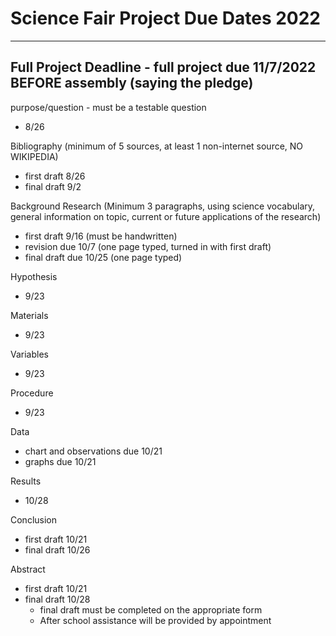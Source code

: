# Science Fair Project Due Dates 2022
---------
## Full Project Deadline - full project due 11/7/2022 BEFORE assembly (saying the pledge)

purpose/question - must be a testable question
- 8/26

Bibliography (minimum of 5 sources, at least 1 non-internet source, NO WIKIPEDIA)
- first draft 8/26
- final draft 9/2

Background Research (Minimum 3 paragraphs, using science vocabulary, general information on topic, current or future applications of the research)
- first draft 9/16 (must be handwritten)
- revision due 10/7 (one page typed, turned in with first draft)
- final draft due 10/25 (one page typed)

Hypothesis
- 9/23

Materials
- 9/23

Variables
- 9/23

Procedure
- 9/23

Data
- chart and observations due 10/21
- graphs due 10/21

Results
- 10/28

Conclusion
- first draft 10/21
- final draft 10/26

Abstract
- first draft 10/21
- final draft 10/28
    - final draft must be completed on the appropriate form
    - After school assistance will be provided by appointment